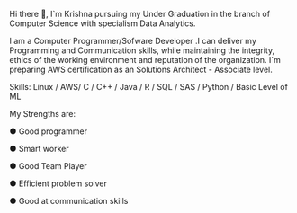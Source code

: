 Hi there 👋, I`m Krishna pursuing my Under Graduation in the branch of Computer Science with specialism Data Analytics.

I am a Computer Programmer/Sofware Developer .I can deliver my Programming and Communication skills, while maintaining the integrity, ethics of the working environment and reputation of the organization.
I`m preparing AWS certification as an Solutions Architect - Associate level. 


Skills: Linux / AWS/ C / C++ / Java / R / SQL / SAS /  Python / Basic Level of ML

My Strengths are:

● Good programmer 

● Smart worker 

● Good Team Player 

● Efficient problem solver 

● Good at communication skills 

